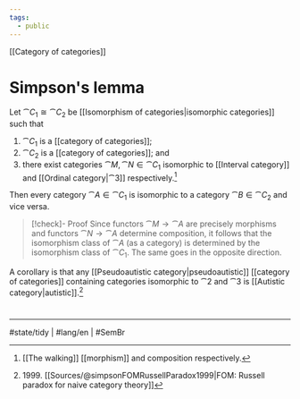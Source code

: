 ```yaml
---
tags:
  - public
---
```

[[Category of categories]]
# Simpson's lemma

Let $\cat C_{1} \cong \cat C_{2}$ be [[Isomorphism of categories|isomorphic categories]] such that

1. $\cat C_{1}$ is a [[category of categories]];
2. $\cat C_{2}$ is a [[category of categories]]; and
3. there exist categories $\cat M, \cat N \in  \cat C_{1}$ isomorphic to [[Interval category]] and [[Ordinal category|$\cat 3$]] respectively.[^walking]

Then every category $\cat A \in \cat C_{1}$ is isomorphic to a category $\cat B \in \cat C_{2}$ and vice versa.

  [^walking]: [[The walking]] [[morphism]] and composition respectively.

> [!check]- Proof
> Since functors $\cat M \to \cat A$ are precisely morphisms and functors $\cat N \to \cat A$ determine composition,
> it follows that the isomorphism class of $\cat A$ (as a category)
> is determined by the isomorphism class of $\cat C_{1}$.
> The same goes in the opposite direction. <span class="QED"/>

A corollary is that any [[Pseudoautistic category|pseudoautistic]] [[category of categories]] containing categories isomorphic to $\cat 2$ and $\cat 3$ is [[Autistic category|autistic]].[^1999]

  [^1999]: 1999\. [[Sources/@simpsonFOMRussellParadox1999|FOM: Russell paradox for naive category theory]]

#
---
#state/tidy | #lang/en | #SemBr

